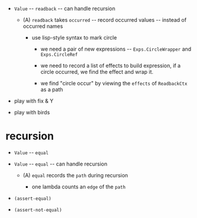 - `Value` -- `readback` -- can handle recursion

  - (A) `readback` takes `occurred` -- record occurred values -- instead of occurred names

    - use lisp-style syntax to mark circle

      - we need a pair of new expressions -- `Exps.CircleWrapper` and `Exps.CircleRef`

      - we need to record a list of effects to build expression,
        if a circle occurred, we find the effect and wrap it.

      - we find "circle occur" by viewing the `effects` of `ReadbackCtx` as a path

- play with fix & Y
- play with birds

# recursion

- `Value` -- `equal`
- `Value` -- `equal` -- can handle recursion

  - (A) `equal` records the `path` during recursion

    - one lambda counts an `edge` of the `path`

- `(assert-equal)`
- `(assert-not-equal)`
